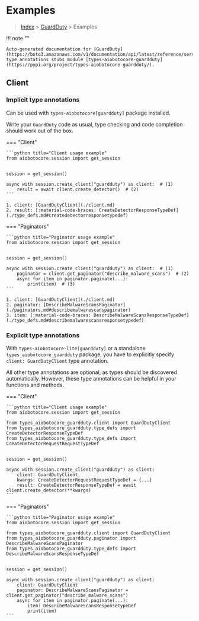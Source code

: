 # Examples

> [Index](../README.md) > [GuardDuty](./README.md) > Examples

!!! note ""

    Auto-generated documentation for [GuardDuty](https://boto3.amazonaws.com/v1/documentation/api/latest/reference/services/guardduty.html#GuardDuty)
    type annotations stubs module [types-aiobotocore-guardduty](https://pypi.org/project/types-aiobotocore-guardduty/).

## Client

### Implicit type annotations

Can be used with `types-aiobotocore[guardduty]` package installed.

Write your `GuardDuty` code as usual,
type checking and code completion should work out of the box.



=== "Client"

    ```python title="Client usage example"
    from aiobotocore.session import get_session


    session = get_session()

    async with session.create_client("guardduty") as client:  # (1)
        result = await client.create_detector()  # (2)
    ```

    1. client: [GuardDutyClient](./client.md)
    2. result: [:material-code-braces: CreateDetectorResponseTypeDef](./type_defs.md#createdetectorresponsetypedef) 



=== "Paginators"

    ```python title="Paginator usage example"
    from aiobotocore.session import get_session


    session = get_session()

    async with session.create_client("guardduty") as client:  # (1)
        paginator = client.get_paginator("describe_malware_scans")  # (2)
        async for item in paginator.paginate(...):
            print(item)  # (3)
    ```

    1. client: [GuardDutyClient](./client.md)
    2. paginator: [DescribeMalwareScansPaginator](./paginators.md#describemalwarescanspaginator)
    3. item: [:material-code-braces: DescribeMalwareScansResponseTypeDef](./type_defs.md#describemalwarescansresponsetypedef) 




### Explicit type annotations

With `types-aiobotocore-lite[guardduty]`
or a standalone `types_aiobotocore_guardduty` package, you have to explicitly specify
`client: GuardDutyClient` type annotation.

All other type annotations are optional, as types should be discovered automatically.
However, these type annotations can be helpful in your functions and methods.


=== "Client"

    ```python title="Client usage example"
    from aiobotocore.session import get_session

    from types_aiobotocore_guardduty.client import GuardDutyClient
    from types_aiobotocore_guardduty.type_defs import CreateDetectorResponseTypeDef
    from types_aiobotocore_guardduty.type_defs import CreateDetectorRequestRequestTypeDef


    session = get_session()

    async with session.create_client("guardduty") as client:
        client: GuardDutyClient
        kwargs: CreateDetectorRequestRequestTypeDef = {...}
        result: CreateDetectorResponseTypeDef = await client.create_detector(**kwargs)
    ```



=== "Paginators"

    ```python title="Paginator usage example"
    from aiobotocore.session import get_session

    from types_aiobotocore_guardduty.client import GuardDutyClient
    from types_aiobotocore_guardduty.paginator import DescribeMalwareScansPaginator
    from types_aiobotocore_guardduty.type_defs import DescribeMalwareScansResponseTypeDef


    session = get_session()

    async with session.create_client("guardduty") as client:
        client: GuardDutyClient
        paginator: DescribeMalwareScansPaginator = client.get_paginator("describe_malware_scans")
        async for item in paginator.paginate(...):
            item: DescribeMalwareScansResponseTypeDef
            print(item)
    ```


